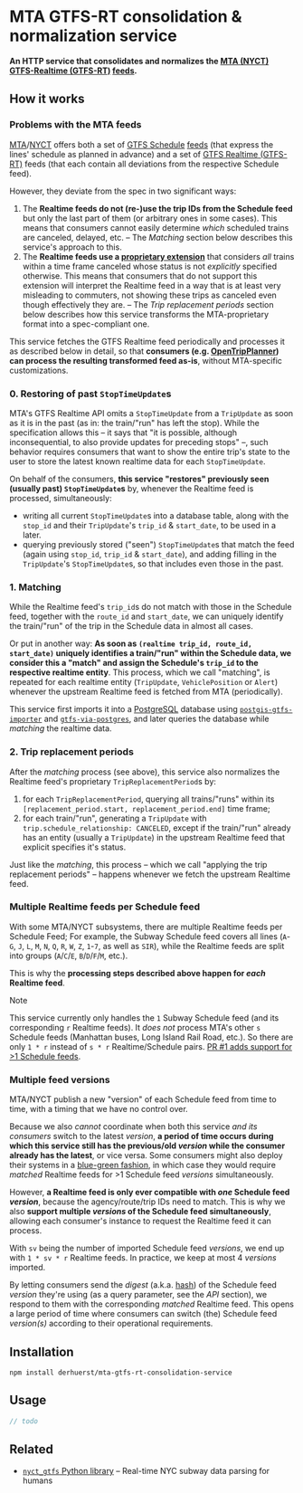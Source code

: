 # MTA GTFS-RT consolidation & normalization service

**An HTTP service that consolidates and normalizes the [MTA (NYCT)](https://en.wikipedia.org/wiki/New_York_City_Transit_Authority) [GTFS-Realtime (GTFS-RT)](https://gtfs.org/realtime/) [feeds](https://api.mta.info/).**


## How it works

### Problems with the MTA feeds

[MTA](https://en.wikipedia.org/wiki/Metropolitan_Transportation_Authority)/[NYCT](https://en.wikipedia.org/wiki/New_York_City_Transit_Authority) offers both a set of [GTFS Schedule](https://gtfs.org/schedule/) [feeds](https://new.mta.info/developers) (that express the lines' schedule as planned in advance) and a set of [GTFS Realtime (GTFS-RT)](https://gtfs.org/realtime) feeds (that each contain all deviations from the respective Schedule feed).

However, they deviate from the spec in two significant ways:
1. The **Realtime feeds do not (re-)use the trip IDs from the Schedule feed** but only the last part of them (or arbitrary ones in some cases). This means that consumers cannot easily determine *which* scheduled trains are canceled, delayed, etc. – The *Matching* section below describes this service's approach to this.
2. The **Realtime feeds use a [proprietary extension](https://web.archive.org/web/20240220224602/https://api.mta.info/GTFS.pdf)** that considers *all* trains within a time frame canceled whose status is not *explicitly* specified otherwise. This means that consumers that do not support this extension will interpret the Realtime feed in a way that is at least very misleading to commuters, not showing these trips as canceled even though effectively they are. – The *Trip replacement periods* section below describes how this service transforms the MTA-proprietary format into a spec-compliant one.

This service fetches the GTFS Realtime feed periodically and processes it as described below in detail, so that **consumers (e.g. [OpenTripPlanner](https://opentripplanner.org)) can process the resulting transformed feed as-is**, without MTA-specific customizations.

### 0. Restoring of past `StopTimeUpdate`s

MTA's GTFS Realtime API omits a `StopTimeUpdate` from a `TripUpdate` as soon as it is in the past (as in: the train/"run" has left the stop). While the specification allows this – it says that "it is possible, although inconsequential, to also provide updates for preceding stops" –, such behavior requires consumers that want to show the entire trip's state to the user to store the latest known realtime data for each `StopTimeUpdate`.

On behalf of the consumers, **this service "restores" previously seen (usually past) `StopTimeUpdate`s** by, whenever the Realtime feed is processed, simultaneously:
- writing all current `StopTimeUpdate`s into a database table, along with the `stop_id` and their `TripUpdate`'s `trip_id` & `start_date`, to be used in a later.
- querying previously stored ("seen") `StopTimeUpdate`s that match the feed (again using `stop_id`, `trip_id` & `start_date`), and adding filling in the `TripUpdate`'s `StopTimeUpdate`s, so that includes even those in the past.

### 1. Matching

While the Realtime feed's `trip_id`s do not match with those in the Schedule feed, together with the `route_id` and `start_date`, we can uniquely identify the train/"run" of the trip in the Schedule data in almost all cases.

Or put in another way: **As soon as `(realtime trip_id, route_id, start_date)` uniquely identifies a train/"run" within the Schedule data, we consider this a "match" and assign the Schedule's `trip_id` to the respective realtime entity**. This process, which we call "matching", is repeated for each realtime entity (`TripUpdate`, `VehiclePosition` or `Alert`) whenever the upstream Realtime feed is fetched from MTA (periodically).

This service first imports it into a [PostgreSQL](https://www.postgresql.org) database using [`postgis-gtfs-importer`](https://github.com/mobidata-bw/postgis-gtfs-importer) and [`gtfs-via-postgres`](https://github.com/public-transport/gtfs-via-postgres), and later queries the database while *matching* the realtime data.

### 2. Trip replacement periods

After the *matching* process (see above), this service also normalizes the Realtime feed's proprietary `TripReplacementPeriod`s by:
1. for each `TripReplacementPeriod`, querying all trains/"runs" within its `[replacement_period.start, replacement_period.end]` time frame;
2. for each train/"run", generating a `TripUpdate` with `trip.schedule_relationship: CANCELED`, except if the train/"run" already has an entity (usually a `TripUpdate`) in the upstream Realtime feed that explicit specifies it's status.

Just like the *matching*, this process – which we call "applying the trip replacement periods" – happens whenever we fetch the upstream Realtime feed.

### Multiple Realtime feeds per Schedule feed

With some MTA/NYCT subsystems, there are multiple Realtime feeds per Schedule Feed; For example, the Subway Schedule feed covers all lines (`A`-`G`, `J`, `L`, `M`, `N`, `Q`, `R`, `W`, `Z`, `1`-`7`, as well as `SIR`), while the Realtime feeds are split into groups (`A`/`C`/`E`, `B`/`D`/`F`/`M`, etc.).

This is why the **processing steps described above happen for *each* Realtime feed**.

> [!NOTE]
> This service currently only handles the `1` Subway Schedule feed (and its corresponding `r` Realtime feeds). It *does not* process MTA's other `s` Schedule feeds (Manhattan buses, Long Island Rail Road, etc.). So there are only `1 * r` instead of `s * r` Realtime/Schedule pairs.
> [PR #1 adds support for >1 Schedule feeds](https://github.com/cedarbaum/mta-subway-gtfs-rt-proxy/pull/1).

### Multiple feed versions

MTA/NYCT publish a new "version" of each Schedule feed from time to time, with a timing that we have no control over.

Because we also *cannot* coordinate when both this service *and its consumers* switch to the latest *version*, **a period of time occurs during which this service still has the previous/old *version* while the consumer already has the latest**, or vice versa. Some consumers might also deploy their systems in a [blue-green fashion](https://en.wikipedia.org/wiki/Blue–green_deployment), in which case they would require *matched* Realtime feeds for >1 Schedule feed *versions* simultaneously.

However, **a Realtime feed is only ever compatible with *one* Schedule feed *version***, because the agency/route/trip IDs need to match. This is why we also **support multiple *versions* of the Schedule feed simultaneously**, allowing each consumer's instance to request the Realtime feed it can process.

With `sv` being the number of imported Schedule feed *versions*, we end up with `1 * sv * r` Realtime feeds. In practice, we keep at most 4 *versions* imported.

By letting consumers send the *digest* (a.k.a. [hash](https://en.wikipedia.org/wiki/Hash_function)) of the Schedule feed *version* they're using (as a query parameter, see the *API* section), we respond to them with the corresponding *matched* Realtime feed. This opens a large period of time where consumers can switch (the) Schedule feed *version(s)* according to their operational requirements.


## Installation

```shell
npm install derhuerst/mta-gtfs-rt-consolidation-service
```


## Usage

```js
// todo
```


## Related

- [`nyct_gtfs` Python library](https://github.com/Andrew-Dickinson/nyct-gtfs) – Real-time NYC subway data parsing for humans
